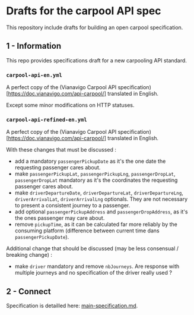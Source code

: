 # Drafts for the carpool API spec

This repository include drafts for building an open carpool specification.

## 1 - Information

This repo provides specifications draft for a new carpooling API standard.

### `carpool-api-en.yml`
A perfect copy of the (Vianavigo Carpool API specification)[https://doc.vianavigo.com/api-carpool/] translated in English.

Except some minor modifications on HTTP statuses.
### `carpool-api-refined-en.yml`

A perfect copy of the (Vianavigo Carpool API specification)[https://doc.vianavigo.com/api-carpool/] translated in English.

With these changes that must be discussed :
- add a mandatory `passengerPickupDate` as it's the one date the requesting passenger cares about.
- make `passengerPickupLat`, `passengerPickupLng`, `passengerDropLat`, `passengerDropLat` mandatory as it's the coordinates the requesting passenger cares about.
- make `driverDepartureDate`, `driverDepartureLat`, `driverDepartureLng`, `driverArrivalLat`, `driverArrivalLng` optionals. They are not necessary to present a consistent journey to a passenger.
- add optional `passengerPickupAddress` and `passengerDropAddress`, as it's the ones passenger may care about.
- remove `pickupTime`, as it can be calculated far more reliably by the consuming platform (difference between current time dans `passengerPickupDate`).

Additional change that should be discussed (may be less consensual / breaking change) :
- make `driver` mandatory and remove `nbJourneys`. Are response with multiple journeys and no specification of the driver really used ?

## 2 - Connect

Specification is detailled here: [main-specification.md](main-specification.md).

